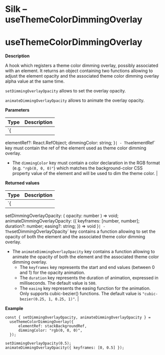 # Silk – useThemeColorDimmingOverlay

# useThemeColorDimmingOverlay

**Description**

A hook which registers a theme color dimming overlay, possibly associated with an element. It returns an object containing two functions allowing to adjust the element opacity and the associated theme color dimming overlay alpha value at the same time.

`setDimmingOverlayOpacity` allows to set the overlay opacity. 

`animateDimmingOverlayOpacity` allows to animate the overlay opacity.

**Parameters**

| **Type** | **Description** |
| --- | --- |
| `{
   elementRef?: React.RefObject<HTMLElement>;
   dimmingColor: string;
  }` | - The `elementRef` key must contain the ref of the element used as theme color dimming overlay.

- The `dimmingColor` key must contain a color declaration in the RGB format (e.g. `"rgb(0, 0, 0)"`) which matches the background-color CSS property value of the element and will be used to dim the theme color.
 |

**Returned values**

| **Type** | **Description** |
| --- | --- |
| `{
   setDimmingOverlayOpacity: (
      opacity: number
   ) => void;
   animateDimmingOverlayOpacity: ({
      keyframes: [number, number];
      duration?: number;
      easing?: string;
    }) => void
 }` | - The `setDimmingOverlayOpacity` key contains a function allowing to set the opacity of both the element and the associated theme color dimming overlay.

- The `animateDimmingOverlayOpacity` key contains a function allowing to animate the opacity of both the element and the associated theme color dimming overlay.
   - The `keyframes` key represents the start and end values (between 0 and 1) for the opacity animation.
   - The `duration` key represents the duration of animation, expressed in milliseconds. The default value is `500`.
   - The `easing` key represents the easing function for the animation. Only supports cubic-bezier() functions. The default value is `"cubic-bezier(0.25, 1, 0.25, 1)"`.
 |

**Example**

```tsx
const { setDimmingOverlayOpacity, animateDimmingOverlayOpacity } =
  useThemeColorDimmingOverlay({
      elementRef: stackBackgroundRef,
      dimmingColor: "rgb(0, 0, 0)",
  });
  
setDimmingOverlayOpacity(0.5);
animateDimmingOverlayOpacity({ keyframes: [0, 0.5] });
```
